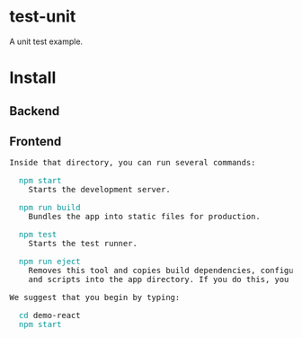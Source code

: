 # test-unit
A unit test example.

# Install

## Backend

## Frontend
<pre>Inside that directory, you can run several commands:

<font color="#06989A">  npm start</font>
    Starts the development server.

<font color="#06989A">  npm run build</font>
    Bundles the app into static files for production.

<font color="#06989A">  npm test</font>
    Starts the test runner.

<font color="#06989A">  npm run eject</font>
    Removes this tool and copies build dependencies, configuration files
    and scripts into the app directory. If you do this, you can’t go back!

We suggest that you begin by typing:

<font color="#06989A">  cd</font> demo-react
  <font color="#06989A">npm start</font>
</pre>